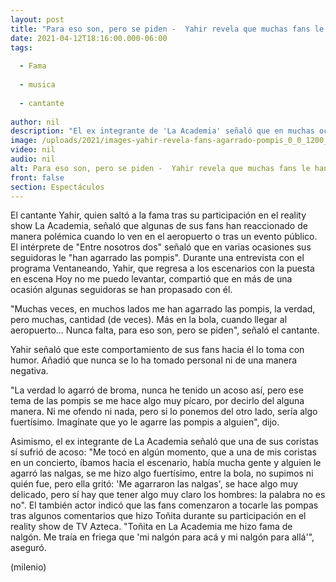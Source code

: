 ```yaml
---
layout: post
title: "Para eso son, pero se piden -  Yahir revela que muchas fans le han agarrado las pompis"
date: 2021-04-12T18:16:00.000-06:00
tags:
  
  - Fama
  
  - musica
  
  - cantante
  
author: nil
description: "El ex integrante de 'La Academia' señaló que en muchas ocasiones sus fans le han tocado los glúteos a su paso por el aeropuerto o tras un evento público. "
image: /uploads/2021/images-yahir-revela-fans-agarrado-pompis_0_0_1200_747.jpg
video: nil
audio: nil
alt: Para eso son, pero se piden -  Yahir revela que muchas fans le han agarrado las pompis
front: false
section: Espectáculos
---
```


El cantante Yahir, quien saltó a la fama tras su participación en el reality show La Academia, señaló que algunas de sus fans han reaccionado de manera polémica cuando lo ven en el aeropuerto o tras un evento público. El intérprete de "Entre nosotros dos" señaló que en varias ocasiones sus seguidoras le "han agarrado las pompis".  Durante una entrevista con el programa Ventaneando, Yahir, que regresa a los escenarios con la puesta en escena Hoy no me puedo levantar, compartió que en más de una ocasión algunas seguidoras se han propasado con él.

​"Muchas veces, en muchos lados me han agarrado las pompis, la verdad, pero muchas, cantidad (de veces). Más en la bola, cuando llegar al aeropuerto... Nunca falta, para eso son, pero se piden", señaló el cantante.  

Yahir señaló que este comportamiento de sus fans hacia él lo toma con humor. Añadió que nunca se lo ha tomado personal ni de una manera negativa.  

"La verdad lo agarró de broma, nunca he tenido un acoso así, pero ese tema de las pompis se me hace algo muy pícaro, por decirlo del alguna manera. Ni me ofendo ni nada, pero si lo ponemos del otro lado, sería algo fuertísimo. Imagínate que yo le agarre las pompis a alguien", dijo.  

Asimismo, el ex integrante de La Academia señaló que una de sus coristas sí sufrió de acoso: "Me tocó en algún momento, que a una de mis coristas en un concierto, íbamos hacia el escenario, había mucha gente y alguien le agarró las nalgas, se me hizo algo fuertísimo, entre la bola, no supimos ni quién fue, pero ella gritó: 'Me agarraron las nalgas', se hace algo muy delicado, pero sí hay que tener algo muy claro los hombres: la palabra no es no".  El también actor indicó que las fans comenzaron a tocarle las pompas tras algunos comentarios que hizo Toñita durante su participación en el reality show de TV Azteca. "Toñita en La Academia me hizo fama de nalgón. Me traía en friega que 'mi nalgón para acá y mi nalgón para allá'", aseguró. 

(milenio)